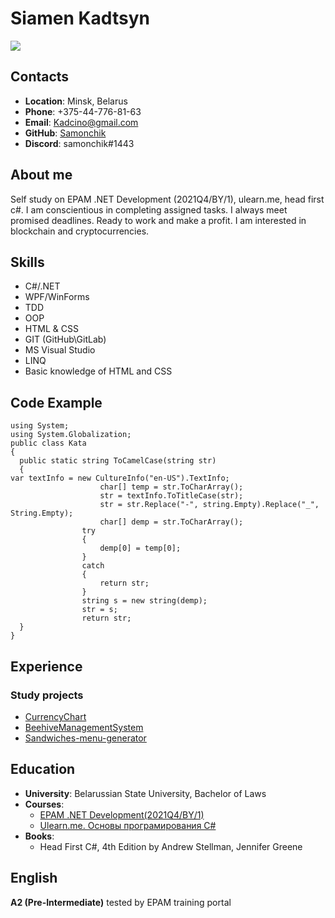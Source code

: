 # Siamen Kadtsyn
![](https://img.hhcdn.ru/photo/727554400.jpeg?t=1688385574&h=la0c9CsRpRhom-miXP4STw)
## Contacts
* **Location**: Minsk, Belarus
* **Phone**: +375-44-776-81-63
* **Email**: Kadcino@gmail.com
* **GitHub**: [Samonchik](https://github.com/Samonchik)
* **Discord**: samonchik#1443


## About me
Self study on EPAM .NET Development (2021Q4/BY/1), ulearn.me, head first c#.
I am conscientious in completing assigned tasks. I always meet promised deadlines. Ready to work and make a profit. I am interested in blockchain and cryptocurrencies.


## Skills
* C#/.NET
* WPF/WinForms
* TDD
* OOP
* HTML & CSS
* GIT (GitHub\GitLab)
* MS Visual Studio
* LINQ
* Basic knowledge of HTML and CSS


## Code Example
```
using System;
using System.Globalization;
public class Kata
{
  public static string ToCamelCase(string str)
  {
var textInfo = new CultureInfo("en-US").TextInfo;
                    char[] temp = str.ToCharArray();
                    str = textInfo.ToTitleCase(str);
                    str = str.Replace("-", string.Empty).Replace("_", String.Empty);
                    char[] demp = str.ToCharArray();
                try
                {
                    demp[0] = temp[0];
                }
                catch
                {
                    return str;
                }
                string s = new string(demp);
                str = s;
                return str;
  }
}
```


## Experience
### Study projects
* [CurrencyChart](https://github.com/Samonchik/CurrencyChart)
* [BeehiveManagementSystem](https://github.com/Samonchik/BeehiveManagementSystem)
* [Sandwiches-menu-generator](https://github.com/Samonchik/Sandwiches-menu-generator)


## Education
* **University**: Belarussian State University, Bachelor of Laws
* **Courses**:        
    + [EPAM .NET Development(2021Q4/BY/1)](https://training.epam.com/Training/Details/2665?lang=ru)
    + [Ulearn.me. Основы програмирования C#](https://ulearn.me/)
* **Books**:
    + Head First C#, 4th Edition by Andrew Stellman, Jennifer Greene

    
## English
**A2 (Pre-Intermediate)** tested by EPAM training portal
